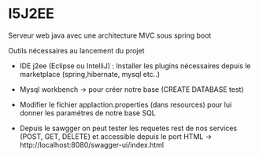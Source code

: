 # I5J2EE

Serveur web java avec une architecture MVC sous spring boot

Outils nécessaires au lancement du projet  

- IDE j2ee (Eclipse ou IntelliJ) :
Installer les plugins nécessaires depuis le marketplace (spring,hibernate, mysql etc..) 

- Mysql workbench -> pour créer notre base (CREATE DATABASE test) 

- Modifier le fichier applaction.properties (dans resources) pour lui donner les paramétres de notre base SQL

- Depuis le sawgger on peut tester les requetes rest de nos services (POST, GET, DELETE) et accessible depuis le port HTML  -> http://localhost:8080/swagger-ui/index.html



